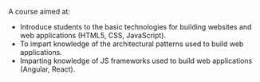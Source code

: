 A course aimed at: 
* Introduce students to the basic technologies for building websites and web applications (HTML5, CSS, JavaScript).
* To impart knowledge of the architectural patterns used to build web applications.	
* Imparting knowledge of JS frameworks used to build web applications (Angular, React).
